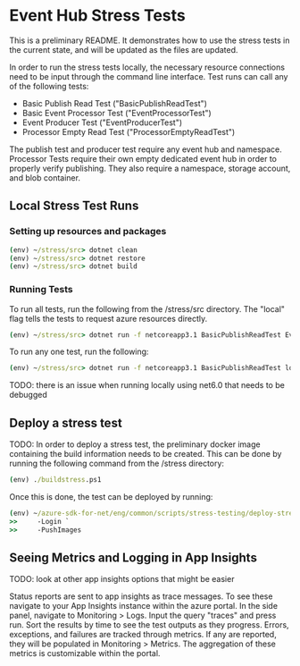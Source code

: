 # Event Hub Stress Tests
This is a preliminary README. It demonstrates how to use the stress tests in the current state, and will be updated as the files are updated.

In order to run the stress tests locally, the necessary resource connections need to be input through the command line interface. Test runs can call any of the following tests:
- Basic Publish Read Test ("BasicPublishReadTest")
- Basic Event Processor Test  ("EventProcessorTest")
- Event Producer Test ("EventProducerTest")
- Processor Empty Read Test ("ProcessorEmptyReadTest")

The publish test and producer test require any event hub and namespace. Processor Tests require their own empty dedicated event hub in order to properly verify publishing. They also require a namespace, storage account, and blob container.

## Local Stress Test Runs
### Setting up resources and packages
```cmd
(env) ~/stress/src> dotnet clean 
(env) ~/stress/src> dotnet restore
(env) ~/stress/src> dotnet build
```

### Running Tests
To run all tests, run the following from the /stress/src directory. The "local" flag tells the tests to request azure resources directly. 
```cmd
(env) ~/stress/src> dotnet run -f netcoreapp3.1 BasicPublishReadTest EventProcessorTest EventProducerTest ProcessorEmptyReadTest local
```
To run any one test, run the following:
```cmd
(env) ~/stress/src> dotnet run -f netcoreapp3.1 BasicPublishReadTest local
```
TODO: there is an issue when running locally using net6.0 that needs to be debugged

## Deploy a stress test
TODO: In order to deploy a stress test, the preliminary docker image containing the build information needs to be created. This can be done by running the following command from the /stress directory:
```cmd
(env) ./buildstress.ps1
```

Once this is done, the test can be deployed by running:
```cmd 
(env) ~/azure-sdk-for-net/eng/common/scripts/stress-testing/deploy-stress-tests.ps1 `
>>     -Login `
>>     -PushImages
```

## Seeing Metrics and Logging in App Insights
TODO: look at other app insights options that might be easier

Status reports are sent to app insights as trace messages. To see these navigate to your App Insights instance within the azure portal. In the side panel, navigate to Monitoring > Logs. Input the query "traces" and press run. Sort the results by time to see the test outputs as they progress. Errors, exceptions, and failures are tracked through metrics. If any are reported, they will be populated in Monitoring > Metrics. The aggregation of these metrics is customizable within the portal.
